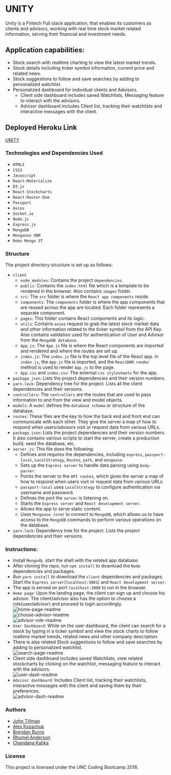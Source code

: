 # UNITY        
Unity is a Fintech Full stack application, that enables its customers as clients and advisors, working with real time stock market related information, serving their financial and investment needs.      
 
## Application capabilities:      
- Stock search with realtime charting to view the latest market trends.         
- Stock details including ticker symbol information, current price and related news.      
- Stock suggestions to follow and save searches by adding to personalized watchlist.     
- Personalized dashboard for individual clients and Advisors.      
   - Client side dashboard includes saved Watchlists, Messaging feature to interact with the advisors.      
   - Advisor dashboard includes Client list, tracking their watchlists and interactive messages with the client.     

## Deployed Heroku Link           
[UNITY](https://mighty-escarpment-81668.herokuapp.com/)       

### Technologies and Dependencies Used                
- `HTML5`      
- `CSS3`      
- `Javascript`      
- `React-Materialize`   
- `D3.js`   
- `React-Stockcharts`   
- `React-Router-Dom`      
- `Passport`    
- `Axios`     
- `Socket.io`     
- `Node.js`       
- `Express.js`       
- `MongoDB`       
- `Mongoose ORM`    
- `Robo Mongo 3T`          
  
### Structure            
The project directory structure is set up as follows:            
- `client`          
   - `node_modules`: Contains the project `dependencies`.     
   - `public`: Contains the `index.html` file which is a template to be rendered in the browser. Also contains `images` folder.     
   - `src`: The `src` folder is where the `React app components` reside.     
   - `components`: The `components` folder is where the app components that are reused across the app are located. Each folder represents a separate component.   
   - `pages`: This folder contains React components and its logic.            
   - `utils`: Contains `axios` request to grab the latest stock market data and other information related to the ticker symbol from the API Key. Also contains validation used for authentication of User and Advisor from the `MongoDB database`.     
   - `App.js`: The `App.js` file is where the React components are imported and rendered and where the routes are set up.     
   - `index.js`: The `index.js` file is the top level file of the React app. In `index.js`, the `App.js` file is imported, and the `ReactDOM.render` method is used to render `App.js` to the page.     
   - `App.css` and `index.css`: The external `css stylesheets` for the app.    
- `package.json`: Lists the project dependencies and their version numbers.     
- `yarn.lock`: Dependency tree for the project. Lists all the client dependencies and their versions.     
- `controllers`: The `controllers` are the routes that are used to pass information to and from the view and model objects.     
- `models`: A `model` defines the `database schema` or structure of the database.    
- `routes`: These files are the key to how the back end and front end can communicate with each other. They give the server a map of how to respond when users/advisors visit or request data from various URLs.    
- `package.json`: Lists the project dependencies and their version numbers. It also contains various scripts to start the server, create a production build, seed the database, etc.     
- `server.js`: This file does the following:      
   - Defines and requires the dependencies, including `express`, `passport-local`, `LocalStrategy`, `Routes`, `path`, and `mongoose`.    
   - Sets up the `Express server` to handle data parsing using `body-parser`.     
   - Points the server to the `API routes`, which gives the server a map of how to respond when users visit or request data from various URLs.   
   - `passport-local` uses `LocalStrategy` to configure authentication via username and password.    
   - Defines the port the `server` is listening on.      
   - Starts the `Express server` and `React development server`.      
   - Allows the app to serve static content.      
   - Uses `Mongoose (orm)` to connect to `MongoDB`, which allows us to have access to the `MongoDB` commands to perform various operations on the database.     
- `yarn.lock`: Dependency tree for the project. Lists the project dependencies and their versions.       

### Instructions:       
- Install `Mongodb`, start the shell with the related app database.           
- After cloning the repo, run `npm install` to download the `Node` dependencies and packages.     
- Run `yarn install` to download the `client` dependencies and packages. Start the `Express server`(`localhost:3001`) and `React development server`.       
- The app is served on port `localhost:3000` to run in the browser.                
- `Home page`: Upon the landing page, the client can sign up and choose his advisor. The client/advisor also has the option to choose a role(user/advisor) and proceed to login accordingly.     
![home-page-readme](/client/public/images/home-page-readme.png)         
![choose-advisor-readme](/client/public/images/choose-advisor-readme.png)         
![advisor-role-readme](/client/public/images/advisor-role-readme.png)          
- `User Dashboard`: While on the user dashboard, the client can search for a stock by typing in a ticker symbol and view the stock charts to follow realtime market trends, related news and other company description.     
- There is also related Stock suggestions to follow and save searches by adding to personalized watchlist.   
![search-page-readme](/client/public/images/search-page-readme.png)          
- Client side dashboard includes saved Watchlists, view related stockcharts by clicking on the watchlist, messaging feature to interact with the advisors.     
![user-dash-readme](/client/public/images/user-dash-readme.png)           
- `Advisor dashboard`:  Includes Client list, tracking their watchlists, interactive messages with the client and saving them by their preferences.            
![advisor-dash-readme](/client/public/images/advisor-dash-readme.png)                     

### Authors          
- [John Tillman](https://github.com/unctarheel87)     
- [Alex Kozachuk](https://github.com/kozachukalex)      
- [Brendan Burns](https://github.com/btburns10)      
- [Rhumel Anderson](https://github.com/rhumel)      
- [Chandana Katika](https://github.com/chandana-k)       

### License     
This project is licensed under the UNC Coding Bootcamp 2018.      